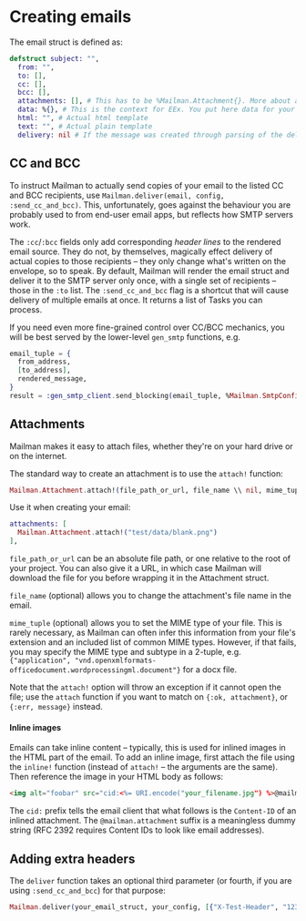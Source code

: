 # Creating emails

The email struct is defined as:

```elixir
defstruct subject: "", 
  from: "", 
  to: [], 
  cc: [], 
  bcc: [], 
  attachments: [], # This has to be %Mailman.Attachment{}. More about attachments below
  data: %{}, # This is the context for EEx. You put here data for your <%= %> placeholders
  html: "", # Actual html template
  text: "", # Actual plain template
  delivery: nil # If the message was created through parsing of the delivered email - this holds the 'Date' header
```


## CC and BCC
To instruct Mailman to actually send copies of your email to the listed CC and BCC recipients, use `Mailman.deliver(email, config, :send_cc_and_bcc)`. This, unfortunately, goes against the behaviour you are probably used to from end-user email apps, but reflects how SMTP servers work.

The `:cc`/`:bcc` fields only add corresponding *header lines* to the rendered email source. They do not, by themselves, magically effect delivery of actual copies to those recipients – they only change what's written on the envelope, so to speak. By default, Mailman will render the email struct and deliver it to the SMTP server only once, with a single set of recipients – those in the `:to` list. The `:send_cc_and_bcc` flag is a shortcut that will cause delivery of multiple emails at once. It returns a list of Tasks you can process.

If you need even more fine-grained control over CC/BCC mechanics, you will be best served by the lower-level `gen_smtp` functions, e.g.

```elixir
email_tuple = {
  from_address,
  [to_address],
  rendered_message,
}
result = :gen_smtp_client.send_blocking(email_tuple, %Mailman.SmtpConfig{...})
```

## Attachments

Mailman makes it easy to attach files, whether they're on your hard drive or on the internet.

The standard way to create an attachment is to use the `attach!` function:

```elixir
Mailman.Attachment.attach!(file_path_or_url, file_name \\ nil, mime_tuple \\ nil)
```
Use it when creating your email:
```elixir
attachments: [
  Mailman.Attachment.attach!("test/data/blank.png")
],
```

`file_path_or_url` can be an absolute file path, or one relative to the root of your project. You can also give it a URL, in which case Mailman will download the file for you before wrapping it in the Attachment struct.

`file_name` (optional) allows you to change the attachment's file name in the email.

`mime_tuple` (optional) allows you to set the MIME type of your file. This is rarely necessary, as Mailman can often infer this information from your file's extension and an included list of common MIME types. However, if that fails, you may specify the MIME type and subtype in a 2-tuple, e.g. `{"application", "vnd.openxmlformats-officedocument.wordprocessingml.document"}` for a docx file.

Note that the `attach!` option will throw an exception if it cannot open the file; use the `attach` function if you want to match on `{:ok, attachment}`, or `{:err, message}` instead.

#### Inline images
Emails can take inline content – typically, this is used for inlined images in the HTML part of the email. To add an inline image, first attach the file using the `inline!` function (instead of `attach!` – the arguments are the same). Then reference the image in your HTML body as follows:
```html
<img alt="foobar" src="cid:<%= URI.encode("your_filename.jpg") %>@mailman.attachment" />
```
The `cid:` prefix tells the email client that what follows is the `Content-ID` of an inlined attachment. The `@mailman.attachment` suffix is a meaningless dummy string (RFC 2392 requires Content IDs to look like email addresses).

## Adding extra headers

The `deliver` function takes an optional third parameter (or fourth, if you are using `:send_cc_and_bcc`) for that purpose:
```elixir
Mailman.deliver(your_email_struct, your_config, [{"X-Test-Header", "123"}])
```
